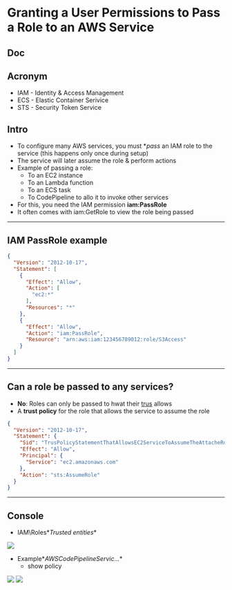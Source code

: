 # Granting a User Permissions to Pass a Role to an AWS Service

## Doc

## Acronym
* IAM - Identity & Access Management
* ECS - Elastic Container Serivice
* STS - Security Token Service

## Intro
* To configure many AWS services, you must **pass* an IAM role to the service (this happens
  only once during setup)
* The service will later assume the role & perform actions
* Example of passing a role: 
    * To an EC2 instance
    * To an Lambda function
    * To an ECS task
    * To CodePipeline to allo it to invoke other services
* For this, you need the IAM permission **iam:PassRole**
* It often comes with iam:GetRole to view the role being passed

---

## IAM PassRole example
````json
{
  "Version": "2012-10-17",
  "Statement": [
    {
      "Effect": "Allow",
      "Action": [
        "ec2:*"
      ],
      "Resources": "*"
    },
    {
      "Effect": "Allow",
      "Action": "iam:PassRole",
      "Resource": "arn:aws:iam:123456789012:role/S3Access"
    }
  ]
}
````

---

## Can a role be passed to any services?
* **No**: Roles can only be passed to hwat their <ins>trus</ins> allows 
* A **trust policy** for the role that allows the service to assume the role
````json
{
  "Version": "2012-10-17",
  "Statement": {
    "Sid": "TrusPolicyStatementThatAllowsEC2ServiceToAssumeTheAttacheRole",
    "Effect": "Allow",
    "Principal": {
      "Service": "ec2.amazonaws.com"
    },
    "Action": "sts:AssumeRole"
  }
}
````

---

## Console
* IAM\Roles\**Trusted entities**

[<img src="https://i.imgur.com/rMlrDOk.png">](https://i.imgur.com/rMlrDOk.png)

* Example\**AWSCodePipelineServic...**
    * show policy

[<img src="https://i.imgur.com/WAbF30M.png">](https://i.imgur.com/WAbF30M.png)
[<img src="https://i.imgur.com/ZL3YyWH.png">](https://i.imgur.com/ZL3YyWH.png)
